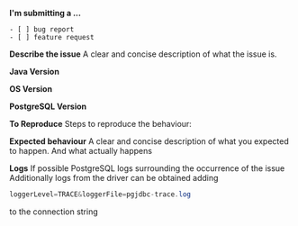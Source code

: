 **I'm submitting a ...**

  <!--- What kind of an issue is this? Put an `x` in all the boxes that apply: -->
    - [ ] bug report
    - [ ] feature request
    

**Describe the issue**
A clear and concise description of what the issue is.

**Java Version**

**OS Version**

**PostgreSQL Version**

**To Reproduce**
Steps to reproduce the behaviour:

**Expected behaviour**
A clear and concise description of what you expected to happen.
And what actually happens

**Logs**
If possible PostgreSQL logs surrounding the occurrence of the issue
Additionally logs from the driver can be obtained adding
```java
loggerLevel=TRACE&loggerFile=pgjdbc-trace.log 
```
to the connection string